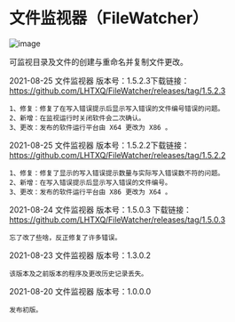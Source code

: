 # 文件监视器（FileWatcher）

![image](https://user-images.githubusercontent.com/38943319/130743850-90ed6451-6438-42ca-b88f-4159036e55b7.png)


可监视目录及文件的创建与重命名并复制文件更改。
 
 
 
2021-08-25 文件监视器 版本号：1.5.2.3下载链接：https://github.com/LHTXQ/FileWatcher/releases/tag/1.5.2.3

	1、修复：修复了在写入错误提示后显示写入错误的文件编号错误的问题。
	2、新增：在监视运行时关闭软件会二次确认。
	3、更改：发布的软件运行平台由 X64 更改为 X86 。


2021-08-25 文件监视器 版本号：1.5.2.2下载链接：https://github.com/LHTXQ/FileWatcher/releases/tag/1.5.2.2

	1、修复：修复了显示的写入错误提示数量与实际写入错误数不符的问题。
	2、新增：在写入错误提示后显示写入错误的文件编号。
	3、更改：发布的软件运行平台由 X86 更改为 X64 。


2021-08-24 文件监视器 版本号：1.5.0.3 下载链接：https://github.com/LHTXQ/FileWatcher/releases/tag/1.5.0.3

	忘了改了些啥，反正修复了许多错误。


2021-08-23 文件监视器 版本号：1.3.0.2

	该版本及之前版本的程序及更改历史记录丢失。


2021-08-20 文件监视器 版本号：1.0.0.0

	发布初版。
